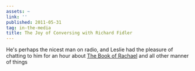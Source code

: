```yaml
---
assets: ~
link: ''
published: 2011-05-31
tag: in-the-media
title: The Joy of Conversing with Richard Fidler
---
```

He's perhaps the nicest man on radio, and Leslie had the pleasure of chatting to him for an hour about [The Book of Rachael](http://cannold.com/articles/article/the-book-of-rachael/) and all other manner of things 
